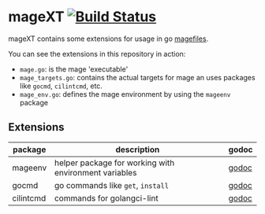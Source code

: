 # mageXT [![Build Status](https://travis-ci.org/pvormste/magext.svg?branch=master)](https://travis-ci.org/pvormste/magext)

mageXT contains some extensions for usage in go [magefiles](https://github.com/magefile/mage).

You can see the extensions in this repository in action:
 - `mage.go`: is the mage 'executable'
 - `mage_targets.go`: contains the actual targets for mage an uses packages like `gocmd`, `cilintcmd`, etc.
 - `mage_env.go`: defines the mage environment by using the `mageenv` package

## Extensions

| package | description | godoc |
| ------- | ----------- | ----- |
| mageenv | helper package for working with environment variables | [godoc](https://godoc.org/github.com/pvormste/magext/mageenv) |
| gocmd | go commands like `get`, `install` | [godoc](https://godoc.org/github.com/pvormste/magext/gocmd) |
| cilintcmd | commands for golangci-lint | [godoc](https://godoc.org/github.com/pvormste/magext/cilintcmd) |